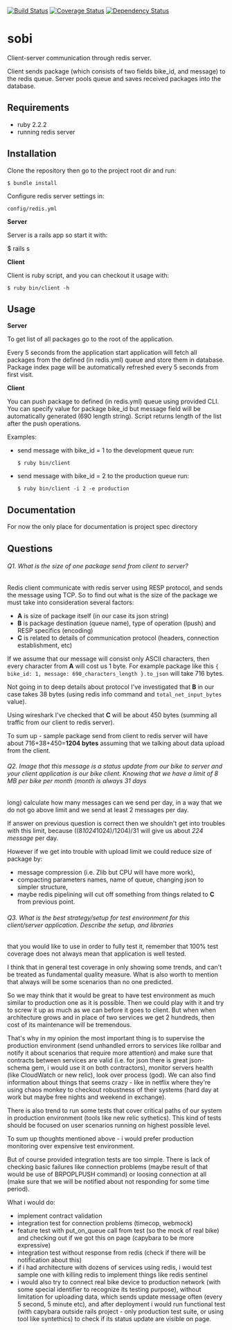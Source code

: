 [![Build Status](https://travis-ci.org/bartlomiejh/sobi.svg?branch=master)](https://travis-ci.org/bartlomiejh/sobi)
[![Coverage Status](https://coveralls.io/repos/bartlomiejh/sobi/badge.svg?branch=master&service=github)](https://coveralls.io/github/bartlomiejh/sobi?branch=master)
[![Dependency Status](https://gemnasium.com/bartlomiejh/sobi.svg)](https://gemnasium.com/bartlomiejh/sobi)

# sobi

Client-server communication through redis server.

Client sends package (which consists of two fields bike_id,
and message) to the redis queue. Server pools queue and saves received packages into the database.

## Requirements

- ruby 2.2.2
- running redis server

## Installation

Clone the repository then go to the project root dir and run:

    $ bundle install

Configure redis server settings in:

    config/redis.yml

**Server**

Server is a rails app so start it with:

   $ rails s

**Client**

Client is ruby script, and you can checkout it usage with:

    $ ruby bin/client -h

## Usage

**Server**

To get list of all packages go to the root of the application.

Every 5 seconds from the application start application will fetch all packages from the defined (in redis.yml) queue and store them in database.
Package index page will be automatically refreshed every 5 seconds from first visit.

**Client**

You can push package to defined (in redis.yml) queue using provided CLI. You can specify value for package bike_id but message field will be automatically generated (690 length string).
Script returns length of the list after the push operations.

Examples:
- send message with bike_id = 1 to the development queue run:

   `$ ruby bin/client`

- send message with bike_id = 2 to the production queue run:

   `$ ruby bin/client -i 2 -e production`

## Documentation

For now the only place for documentation is project spec directory


## Questions


###### Q1. What is the size of one package send from client to server?

Redis client communicate with redis server using RESP protocol, and sends the message using TCP. So to find out what is the size of the package
we must take into consideration several factors:
- **A** is size of package itself (in our case its json string)
- **B** is package destination (queue name), type of operation (lpush) and RESP specifics (encoding)
- **C** is related to details of communication protocol (headers, connection establishment, etc)

If we assume that our message will consist only ASCII characters, then every character from **A** will cost us 1 byte. For example package like this
`{ bike_id: 1, message: 690_characters_length }.to_json`
will take 716 bytes.

Not going in to deep details about protocol I've investigated that **B** in our case takes 38 bytes (using redis info command and `total_net_input_bytes` value).

Using wireshark I've checked that **C** will be about 450 bytes (summing all traffic from our client to redis server).

To sum up - sample package send from client to redis server will have about 716+38+450=**1204 bytes** assuming that we talking about data upload from the client.


###### Q2. Image that this message is a status update from our bike to server and your client application is our bike client. Knowing that we have a limit of 8 MB per bike per month (month is always 31 days
   long) calculate how many messages can we send per day, in a way that we do not go above limit and we send at least 2 messages per day.

If answer on previous question is correct then we shouldn't get into troubles with this limit, because ((8*1024*1024)/1204)/31 will give us about *224 message* per day.

However if we get into trouble with upload limit we could reduce size of package by:
- message compression (i.e. Zlib but CPU will have more work),
- compacting parameters names, name of queue, changing json to simpler structure,
- maybe redis pipelining will cut off something from things related to **C** from previous point.


###### Q3. What is the best strategy/setup for test environment for this client/server application. Describe the setup, and libraries
 that you would like to use in order to fully test it, remember that 100% test coverage does not always mean that application is well tested.

I think that in general test coverage in only showing some trends, and can't be treated as fundamental quality measure. What is also worth to mention
that always will be some scenarios than no one predicted.

So we may think that it would be great to have test environment as much similar to production one as it is possible. Then we could play with it and try to
screw it up as much as we can before it goes to client. But when when architecture grows and in place of two services we get 2 hundreds, then cost of its maintenance will be tremendous.

That's why in my opinion the most important thing is to supervise the production environment (send unhandled errors to services like rollbar and notify it about scenarios that require more attention) and make sure that
contracts between services are valid (i.e. for json there is great json-schema gem, i would use it on both contractors), monitor servers health (like CloudWatch or new relic), look over process (god).
We can also find information about things that seems crazy - like in netflix where they're using chaos monkey to checkout robustness of their systems (hard day at work but maybe free nights and weekend in exchange).

There is also trend to run some tests that cover critical paths of our system in production environment (tools like new relic sythetics). This kind of tests should be focused on user scenarios running on highest possible level.

To sum up thoughts mentioned above - i would prefer production monitoring over expensive test environment.

But of course provided integration tests are too simple. There is lack of checking basic failures like connection problems (maybe result of that would be use of BRPOPLPUSH command) or loosing connection at all (make sure that we will be notified about not responding for some time period).

What i would do:
- implement contract validation
- integration test for connection problems (timecop, webmock)
- feature test with put_on_queue call from test (so the mock of real bike) and checking out if we got this on page (capybara to be more expressive)
- integration test without response from redis (check if there will be notification about this)
- if i had architecture with dozens of services using redis, i would test sample one with killing redis to implement things like redis sentinel
- i would also try to connect real bike device to production network (with some special identifier to recognize its testing purpose), without limitation for uploading data,
 which sends update message often (every 5 second, 5 minute etc), and after deployment i would run functional test (with capybara outside rails project - only production test suite, or using tool like syntethics) to check if its status update are visible on page.

